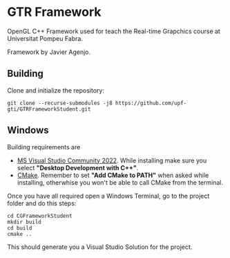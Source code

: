 # GTR Framework
OpenGL C++ Framework used for teach the Real-time Grapchics course at Universitat Pompeu Fabra.

Framework by Javier Agenjo.

## Building

Clone and initialize the repository:
```
git clone --recurse-submodules -j8 https://github.com/upf-gti/GTRFrameworkStudent.git
```
## Windows
Building requirements are

* [MS Visual Studio Community 2022](https://visualstudio.microsoft.com/es/free-developer-offers/). While installing make sure you select **"Desktop Development with C++"**.
* [CMake](https://cmake.org/download/). Remember to set **"Add CMake to PATH"** when asked while installing, otherwhise you won't be able to call CMake from the terminal.

Once you have all required open a Windows Terminal, go to the project folder and do this steps:
```console
cd CGFrameworkStudent
mkdir build
cd build
cmake ..
```

This should generate you a Visual Studio Solution for the project.